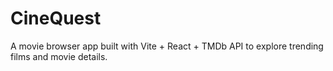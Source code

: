# CineQuest
A movie browser app built with Vite + React + TMDb API to explore trending films and movie details.
